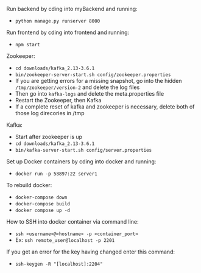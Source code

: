 Run backend by cding into myBackend and running:

- `python manage.py runserver 8000`

Run frontend by cding into frontend and running:

- `npm start`

Zookeeper:

- `cd downloads/kafka_2.13-3.6.1`
- `bin/zookeeper-server-start.sh config/zookeeper.properties`
- If you are getting errors for a missing snapshot, go into the hidden `/tmp/zookeeper/version-2` and delete the log files
- Then go into `kafka-logs` and delete the meta.properties file
- Restart the Zookeeper, then Kafka
- If a complete reset of kafka and zookeeper is necessary, delete both of those log direcories in /tmp

Kafka:

- Start after zookeeper is up
- `cd downloads/kafka_2.13-3.6.1`
- `bin/kafka-server-start.sh config/server.properties`

Set up Docker containers by cding into docker and running:

- `docker run -p 58897:22 server1`

To rebuild docker:

- `docker-compose down`
- `docker-compose build`
- `docker compose up -d`

How to SSH into docker container via command line:

- `ssh <username>@<hostname> -p <container_port>`
- Ex: `ssh remote_user@localhost -p 2201`

If you get an error for the key having changed enter this command:

- `ssh-keygen -R "[localhost]:2204"`
